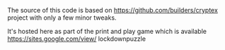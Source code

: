 The source of this code is based on https://github.com/builders/cryptex project with only a few minor tweaks. 

It's hosted here as part of the print and play game which is available https://sites.google.com/view/
lockdownpuzzle
